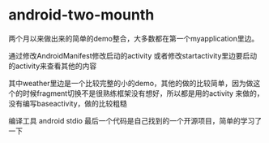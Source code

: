 # android-two-mounth  

两个月以来做出来的简单的demo整合，大多数都在第一个myapplication里边。

通过修改AndroidManifest修改启动的activity 或者修改startactivity里边要启动的activity来查看其他的内容


其中weather里边是一个比较完整的小的demo，其他的做的比较简单，因为做这个的时候fragment切换不是很熟练框架没有想好，所以都是用的activity 来做的，没有编写baseactivity，做的比较粗糙


编译工具  android stdio 
最后一个代码是自己找到的一个开源项目，简单的学习了一下 


